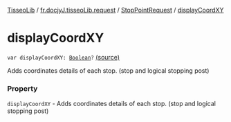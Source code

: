 [TisseoLib](../../index.md) / [fr.docjyJ.tisseoLib.request](../index.md) / [StopPointRequest](index.md) / [displayCoordXY](./display-coord-x-y.md)

# displayCoordXY

`var displayCoordXY: `[`Boolean`](https://kotlinlang.org/api/latest/jvm/stdlib/kotlin/-boolean/index.html)`?` [(source)](https://github.com/docjyj/tisseoLib/tree/master/src/main/kotlin/fr/docjyJ/tisseoLib/request/StopPointRequest.kt#L48)

Adds coordinates details of each stop. (stop and logical stopping post)

### Property

`displayCoordXY` - Adds coordinates details of each stop. (stop and logical stopping post)
